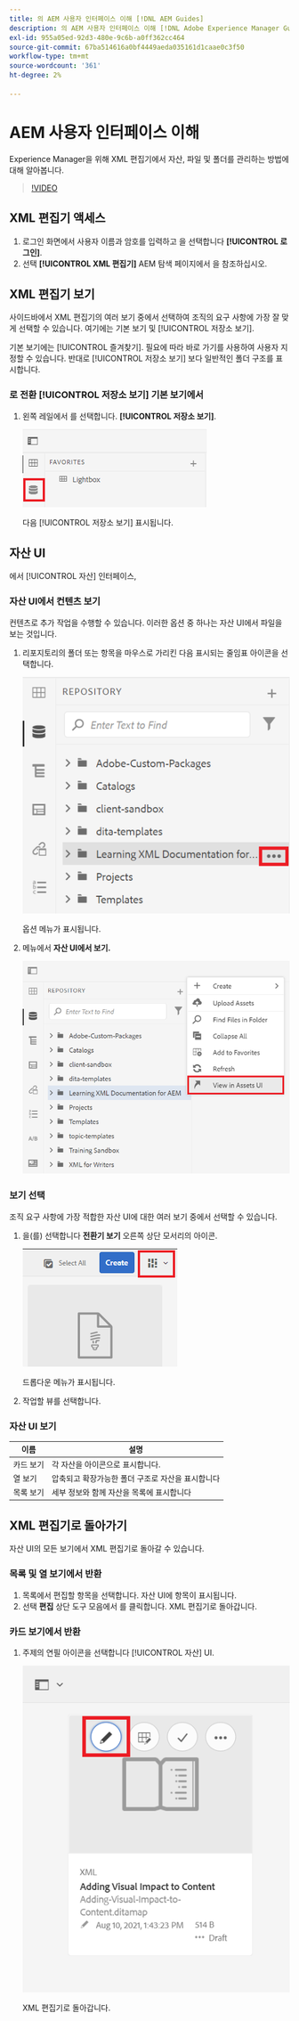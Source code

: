 ```yaml
---
title: 의 AEM 사용자 인터페이스 이해 [!DNL AEM Guides]
description: 의 AEM 사용자 인터페이스 이해 [!DNL Adobe Experience Manager Guides]
exl-id: 955a05ed-92d3-480e-9c6b-a0ff362cc464
source-git-commit: 67ba514616a0bf4449aeda035161d1caae0c3f50
workflow-type: tm+mt
source-wordcount: '361'
ht-degree: 2%

---
```


# AEM 사용자 인터페이스 이해

Experience Manager을 위해 XML 편집기에서 자산, 파일 및 폴더를 관리하는 방법에 대해 알아봅니다.

>[!VIDEO](https://video.tv.adobe.com/v/336659?quality=12&learn=on)

## XML 편집기 액세스

1. 로그인 화면에서 사용자 이름과 암호를 입력하고 을 선택합니다 **[!UICONTROL 로그인]**.
1. 선택 **[!UICONTROL XML 편집기]** AEM 탐색 페이지에서 을 참조하십시오.

## XML 편집기 보기

사이드바에서 XML 편집기의 여러 보기 중에서 선택하여 조직의 요구 사항에 가장 잘 맞게 선택할 수 있습니다. 여기에는 기본 보기 및 [!UICONTROL 저장소 보기].

기본 보기에는 [!UICONTROL 즐겨찾기]. 필요에 따라 바로 가기를 사용하여 사용자 지정할 수 있습니다. 반대로 [!UICONTROL 저장소 보기] 보다 일반적인 폴더 구조를 표시합니다.

### 로 전환 [!UICONTROL 저장소 보기] 기본 보기에서

1. 왼쪽 레일에서 를 선택합니다. **[!UICONTROL 저장소 보기]**.

   ![저장소 아이콘](images/common/repository-icon.png)

   다음 [!UICONTROL 저장소 보기] 표시됩니다.

## 자산 UI

에서 [!UICONTROL 자산] 인터페이스,

### 자산 UI에서 컨텐츠 보기

컨텐츠로 추가 작업을 수행할 수 있습니다. 이러한 옵션 중 하나는 자산 UI에서 파일을 보는 것입니다.

1. 리포지토리의 폴더 또는 항목을 마우스로 가리킨 다음 표시되는 줄임표 아이콘을 선택합니다.

   ![줄임표 아이콘](images/lesson-2/options-menu-with-markings.png)

   옵션 메뉴가 표시됩니다.

1. 메뉴에서 **자산 UI에서 보기.**

   ![자산 UI에서 보기](images/lesson-2/assets-ui.png)


### 보기 선택

조직 요구 사항에 가장 적합한 자산 UI에 대한 여러 보기 중에서 선택할 수 있습니다.

1. 을(를) 선택합니다 **전환기 보기** 오른쪽 상단 모서리의 아이콘.

   ![전환기 보기 아이콘](images/lesson-2/view-switcher.png)

   드롭다운 메뉴가 표시됩니다.

1. 작업할 뷰를 선택합니다.

### 자산 UI 보기

| 이름 | 설명 |
| --- | --- |
| 카드 보기 | 각 자산을 아이콘으로 표시합니다. |
| 열 보기 | 압축되고 확장가능한 폴더 구조로 자산을 표시합니다 |
| 목록 보기 | 세부 정보와 함께 자산을 목록에 표시합니다 |

## XML 편집기로 돌아가기

자산 UI의 모든 보기에서 XML 편집기로 돌아갈 수 있습니다.

### 목록 및 열 보기에서 반환

1. 목록에서 편집할 항목을 선택합니다.
자산 UI에 항목이 표시됩니다.
1. 선택 **편집** 상단 도구 모음에서 를 클릭합니다.
XML 편집기로 돌아갑니다.

### 카드 보기에서 반환

1. 주제의 연필 아이콘을 선택합니다 [!UICONTROL 자산] UI.

   ![연필 아이콘](images/lesson-2/return-card-view.png)

   XML 편집기로 돌아갑니다.
